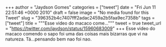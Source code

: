 
+++
author = "Jaydson Gomes"
categories = ["tweet"]
date = "Fri Jun 11 22:51:46 +0000 2010"
draft = false
image = "No media found for this Tweet"
slug = "396352b4c7407fff2adac2459a2b5faa9ec7358b"
tags = ["tweet"]
title = """Esse video do macaco come..."""
tweet = true
tweet_url = "https://twitter.com/jaydson/status/15960683009"
+++
Esse video do macaco comendo o sapo foi uma das coisas mais bizarras que vi na natureza. Tá...pensando bem nao foi nao.
